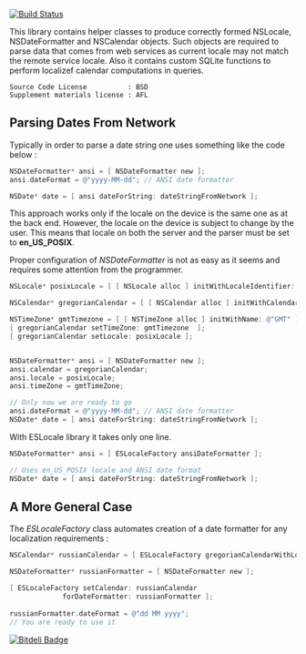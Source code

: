 [![Build Status](https://secure.travis-ci.org/dodikk/ESLocale.png?branch=master)](http://travis-ci.org/dodikk/ESLocale)

This library contains helper classes to produce correctly formed NSLocale, NSDateFormatter and NSCalendar objects. Such objects are required to parse data that comes from web services as current locale may not match the remote service locale.
Also it contains custom SQLite functions to perform localizef calendar computations in queries.

```
Source Code License          : BSD
Supplement materials license : AFL

```

## Parsing Dates From Network

Typically in order to parse a date string one uses something like the code below :

```objective-c
NSDateFormatter* ansi = [ NSDateFormatter new ];
ansi.dateFormat = @"yyyy-MM-dd"; // ANSI date formatter

NSDate* date = [ ansi dateForString: dateStringFromNetwork ];
```

This approach works only if the locale on the device is the same one as at the back end. However, the locale on the device is subject to change by the user.
This means that locale on both the server and the parser must be set to **en_US_POSIX**.


Proper configuration of *NSDateFormatter* is not as easy as it seems and requires some attention from the programmer. 
```objective-c
NSLocale* posixLocale = [ [ NSLocale alloc ] initWithLocaleIdentifier: @"en_US_POSIX" ];

NSCalendar* gregorianCalendar = [ [ NSCalendar alloc ] initWithCalendarIdentifier: NSGregorianCalendar ];

NSTimeZone* gmtTimezone = [ [ NSTimeZone alloc ] initWithName: @"GMT" ];
[ gregorianCalendar setTimeZone: gmtTimezone  ];
[ gregorianCalendar setLocale: posixLocale ];


NSDateFormatter* ansi = [ NSDateFormatter new ];
ansi.calendar = gregorianCalendar;
ansi.locale = posixLocale;
ansi.timeZone = gmtTimeZone;

// Only now we are ready to go
ansi.dateFormat = @"yyyy-MM-dd"; // ANSI date formatter
NSDate* date = [ ansi dateForString: dateStringFromNetwork ];
```


With ESLocale library it takes only one line.

```objective-c
NSDateFormatter* ansi = [ ESLocaleFactory ansiDateFormatter ];

// Uses en_US_POSIX locale and ANSI date format
NSDate* date = [ ansi dateForString: dateStringFromNetwork ];

```



## A More General Case

The *ESLocaleFactory* class automates creation of a date formatter for any localization requirements :

```objective-c
NSCalendar* russianCalendar = [ ESLocaleFactory gregorianCalendarWithLocaleId: @"ru_RU" ];

NSDateFormatter* russianFormatter = [ NSDateFormatter new ];

[ ESLocaleFactory setCalendar: russianCalendar 
             forDateFormatter: russianFormatter ];
             
russianFormatter.dateFormat = @"dd MM yyyy";
// You are ready to use it
```




[![Bitdeli Badge](https://d2weczhvl823v0.cloudfront.net/dodikk/eslocale/trend.png)](https://bitdeli.com/free "Bitdeli Badge")


